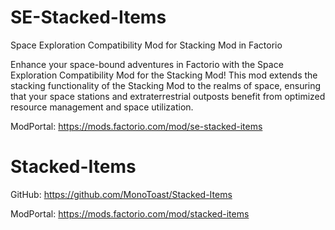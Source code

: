 # SE-Stacked-Items
Space Exploration Compatibility Mod for Stacking Mod in Factorio

Enhance your space-bound adventures in Factorio with the Space Exploration Compatibility Mod for the Stacking Mod! This mod extends the stacking functionality of the Stacking Mod to the realms of space, ensuring that your space stations and extraterrestrial outposts benefit from optimized resource management and space utilization.

ModPortal: https://mods.factorio.com/mod/se-stacked-items

# Stacked-Items
GitHub: https://github.com/MonoToast/Stacked-Items

ModPortal: https://mods.factorio.com/mod/stacked-items
